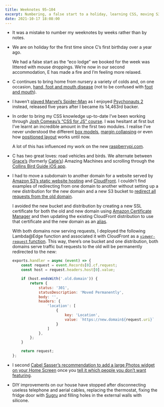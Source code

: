 ```yaml
---
title: Weeknotes 95–104
excerpt: Numbering, a false start to a holiday, learning CSS, moving S3 static websites and an end to DIY.
date: 2021-10-17 18:08:00
---
```

-   It was a mistake to number my weeknotes by weeks rather than by notes.
-   We are on holiday for the first time since C’s first birthday over a year ago.
	
    We had a false start as the “eco lodge” we booked for the week was littered with mouse droppings. We’re now in our second accommodation, E has made a fire and I’m feeling more relaxed.
-   C continues to bring home from nursery a variety of colds and, on one occasion, [hand, foot and mouth disease](https://www.nhs.uk/conditions/hand-foot-mouth-disease/) (not to be confused with [foot and mouth](https://www.gov.uk/guidance/foot-and-mouth-disease)).
-   I haven’t [played Marvel’s Spider-Man](/2021/08/15/weeknotes-83-94/) as I enjoyed [Psychonauts 2](https://www.doublefine.com/games/psychonauts-2) instead, released five years after I became its 14,463rd backer.
-   In order to bring my CSS knowledge up-to-date I’ve been working through [Josh Comeau’s “CSS for JS” course](https://css-for-js.dev/). I was hesitant at first but I’ve learnt an incredible amount in the first two modules. I realise I’ve never understood the different [box models](https://developer.mozilla.org/en-US/docs/Learn/CSS/Building_blocks/The_box_model), [margin collapsing](https://developer.mozilla.org/en-US/docs/Web/CSS/CSS_Box_Model/Mastering_margin_collapsing) or even how [positioned layout](https://developer.mozilla.org/en-US/docs/Learn/CSS/CSS_layout/Positioning) works until now.

    A lot of this has influenced my work on the new [raspberrypi.com](https://www.raspberrypi.com/).
-   C has two great loves: road vehicles and birds. We alternate between [Grace’s](https://www.bbc.co.uk/programmes/m0009mbx) (formerly [Catie’s](https://www.bbc.co.uk/programmes/p06m8m6y)) Amazing Machines and scrolling through the [Collins Bird Guide iOS app](https://apps.apple.com/gb/app/collins-bird-guide/id868827305).
-   I had to move a subdomain to another domain for a website served by [Amazon S3’s static website hosting](https://docs.aws.amazon.com/AmazonS3/latest/userguide/WebsiteHosting.html) and [CloudFront](https://aws.amazon.com/cloudfront/). I couldn’t find examples of redirecting from one domain to another without setting up a new distribution for the new domain and a new S3 bucket to [redirect all requests from the old domain](https://docs.aws.amazon.com/AmazonS3/latest/userguide/how-to-page-redirect.html#redirect-endpoint-host).

    I avoided the new bucket and distribution by creating a new SSL certificate for both the old and new domain using [Amazon Certificate Manager](https://aws.amazon.com/certificate-manager/) and then updating the existing CloudFront distribution to use that certificate and the new domain as an [alias](https://docs.aws.amazon.com/AmazonCloudFront/latest/DeveloperGuide/CNAMEs.html#CreatingCNAME).
	
    With both domains now serving requests, I deployed the following Lambda@Edge function and associated it with CloudFront as a [`viewer-request` function](https://docs.aws.amazon.com/AmazonCloudFront/latest/DeveloperGuide/lambda-cloudfront-trigger-events.html). This way, there’s one bucket and one distribution, both domains serve traffic but requests to the old will be permanently redirected to the new:

    ```javascript
    exports.handler = async (event) => {
        const request = event.Records[0].cf.request;
        const host = request.headers.host[0].value;

        if (host.endsWith('.old.domain')) {
            return {
                status: '301',
                statusDescription: 'Moved Permanently',
                body: '',
                headers: {
                    'location': [
                        {
                            key: 'Location',
                            value: `https://new.domain${request.uri}`
                        }
                    ]
                },
            };
        }

        return request;
    };
    ```
-   I second [Cabel Sasser’s recommendation to add a large Photos widget on your Home Screen](https://www.twitter.com/cabel/status/1426269188348268548) once you [tell it which people you don’t want featuring](https://www.twitter.com/cabel/status/1426270646468714496).
-   DIY improvements on our house have stopped after disconnecting useless telephone and aerial cables, replacing the thermostat, fixing the fridge door with [Sugru](https://sugru.com/) and filling holes in the external walls with silicone.
